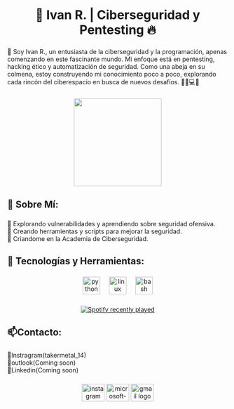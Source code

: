 <h1 align="center">🐝 Ivan R. | Ciberseguridad y Pentesting 🔥</h1>

###

<p align="left">🐝 Soy Ivan R., un entusiasta de la ciberseguridad y la programación, apenas comenzando en este fascinante mundo. Mi enfoque está en pentesting, hacking ético y automatización de seguridad. Como una abeja en su colmena, estoy construyendo mi conocimiento poco a poco, explorando cada rincón del ciberespacio en busca de nuevos desafíos. 🕵️‍♂️💻🐝</p>

###

<div align="center">
  <img height="200" src="https://media1.tenor.com/m/WkDIkcg1fvwAAAAd/skibidi-toilet-tv-man.gif"  />
</div>

###

<h2 align="left">🐝 Sobre Mí:</h2>

###

<p align="left">🔹 Explorando vulnerabilidades y aprendiendo sobre seguridad ofensiva.<br>🔹 Creando herramientas y scripts para mejorar la seguridad.<br>🔹 Criandome en la Academia de Ciberseguridad.</p>

###

<h2 align="left">🔧 Tecnologías y Herramientas:</h2>

###

<div align="center">
  <img src="https://cdn.jsdelivr.net/gh/devicons/devicon/icons/python/python-original.svg" height="40" alt="python logo"  />
  <img width="12" />
  <img src="https://cdn.jsdelivr.net/gh/devicons/devicon/icons/linux/linux-original.svg" height="40" alt="linux logo"  />
  <img width="12" />
  <img src="https://cdn.jsdelivr.net/gh/devicons/devicon/icons/bash/bash-original.svg" height="40" alt="bash logo"  />
</div>

###

<div align="center">
  <a href="https://open.spotify.com/user/¿Ivan?">
    <img src="https://spotify-recently-played-readme.vercel.app/api?user=%C2%BFIvan?&count=5&unique=false" alt="Spotify recently played"  />
  </a>
</div>

###

<h2 align="left">📫Contacto:</h2>

###

<p align="left">📌Instragram(takermetal_14)<br>📌outlook(Coming soon)<br>📌Linkedin(Coming soon)</p>

###

<div align="center">
  <img src="https://raw.githubusercontent.com/maurodesouza/profile-readme-generator/master/src/assets/icons/social/instagram/default.svg" width="52" height="40" alt="instagram logo"  />
  <img src="https://raw.githubusercontent.com/maurodesouza/profile-readme-generator/master/src/assets/icons/social/microsoft-outlook/default.svg" width="52" height="40" alt="microsoft-outlook logo"  />
  <img src="https://raw.githubusercontent.com/maurodesouza/profile-readme-generator/master/src/assets/icons/social/gmail/default.svg" width="52" height="40" alt="gmail logo"  />
</div>

###
